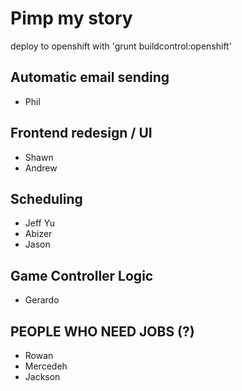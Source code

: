 # Pimp my story

deploy to openshift with 'grunt buildcontrol:openshift'


## Automatic email sending
- Phil

## Frontend redesign / UI
- Shawn
- Andrew

## Scheduling
- Jeff Yu
- Abizer
- Jason

## Game Controller Logic
- Gerardo

## PEOPLE WHO NEED JOBS (?)
- Rowan
- Mercedeh
- Jackson
